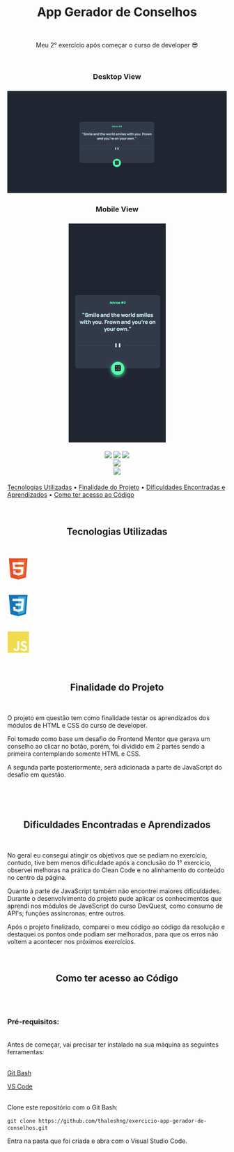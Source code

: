 <h1 align="center">App Gerador de Conselhos</h1>
<br>

<p align="center">Meu 2° exercício após começar o curso de developer 😎</p> 
<br>

<div>
    <h3 align="center"><strong>Desktop View</strong><h3>
    <a href="https://thaleshng.github.io/exercicio-app-gerador-de-conselhos/" target="_blank"><img src="./src/images/gif-gerador-conselho-desktop.gif" target="_blank"></a> 
</div>

<div align="center">
    <h3 align="center"><strong>Mobile View</strong><h3>
    <a href="https://thaleshng.github.io/exercicio-app-gerador-de-conselhos/" target="_blank"><img src="./src/images/gif-gerador-conselho-mobile.gif" target="_blank"></a> 
</div>

<div align="center">
    <img height=20em src="https://img.shields.io/badge/-HTML-orange?style=plastic"><img>
    <img height=20em src="https://img.shields.io/badge/-CSS-blue?style=plastic"><img>
    <img height=20em src="https://img.shields.io/badge/-JS-yellow?style=plastic"><img>
    <br>
    <img height=20em src="https://img.shields.io/badge/STATUS-FINALIZADO-green?style=plastic"><img>
    <br>
    <img src="https://img.shields.io/github/stars/thaleshng/exercicio-app-gerador-de-conselhos?style=social"><img>
</div>

<br>


<div aling="center">
    <a href="#tecnologias-utilizadas">Tecnologias Utilizadas</a> •
    <a href="#finalidade-do-projeto">Finalidade do Projeto</a> •
    <a href="#dificuldades-encontradas-e-aprendizados">Dificuldades Encontradas e Aprendizados</a> •
    <a href="#como-ter-acesso-ao-código">Como ter acesso ao Código</a> 
</div>

<br>
<br>

<h2 align="center">Tecnologias Utilizadas</h2>
<br>

[<img alt="HTML" width="50" src="https://raw.githubusercontent.com/devicons/devicon/master/icons/html5/html5-original.svg" target="_blank">](https://www.devmedia.com.br/o-que-e-o-html5/25820)
<br>
<br>

[<img alt="CSS" width="50" src="https://raw.githubusercontent.com/devicons/devicon/master/icons/css3/css3-original.svg" target="_blank">](https://kenzie.com.br/blog/css3/)
<br>
<br>

[<img alt="Js" width="50" src="https://raw.githubusercontent.com/devicons/devicon/master/icons/javascript/javascript-plain.svg" target="_blank">](https://blog.betrybe.com/javascript/)
<br>
<br>
<br>

<h2 align="center">Finalidade do Projeto</h2>
<br>

<p> O projeto em questão tem como finalidade testar os aprendizados dos módulos de HTML e CSS do curso de developer.</p> 
<p>Foi tomado como base um desafio do Frontend Mentor que gerava um conselho ao clicar no botão, porém, foi dividido em 2 partes sendo a primeira contemplando somente HTML e CSS.</p>
<p>A segunda parte posteriormente, será adicionada a parte de JavaScript do desafio em questão.</p>
<br>
<br>
<br>

<h2 align="center">Dificuldades Encontradas e Aprendizados</h2>
<br>

<p> No geral eu consegui atingir os objetivos que se pediam no exercício, contudo, tive bem menos dificuldade após a conclusão do 1° exercício, observei melhoras na prática do Clean Code e no alinhamento do conteúdo no centro da página.</p>
<p>Quanto à parte de JavaScript também não encontrei maiores dificuldades. Durante o desenvolvimento do projeto pude aplicar os conhecimentos que aprendi nos módulos de JavaScript do curso DevQuest, como consumo de API's; funções assíncronas; entre outros.</p>
<p> Após o projeto finalizado, comparei o meu código ao código da resolução e destaquei os pontos onde podiam ser melhorados, para que os erros não voltem a acontecer nos próximos exercícios.
<br>
<br>
<br>

<h2 align="center">Como ter acesso ao Código<h2>
<br>

### Pré-requisitos:
<br>
Antes de começar, vai precisar ter instalado na sua máquina as seguintes ferramentas:
<br>
<br>

[Git Bash](https://git-scm.com)

[VS Code](https://code.visualstudio.com)
<br>
<br>

Clone este repositório com o Git Bash:
```
git clone https://github.com/thaleshng/exercicio-app-gerador-de-conselhos.git
```
Entra na pasta que foi criada e abra com o Visual Studio Code.